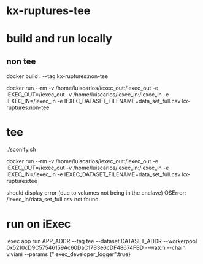 # kx-ruptures-tee

# build and run locally

## non tee

docker build . --tag kx-ruptures:non-tee

docker run --rm -v /home/luiscarlos/iexec_out:/iexec_out -e IEXEC_OUT=/iexec_out -v /home/luiscarlos/iexec_in:/iexec_in -e IEXEC_IN=/iexec_in -e IEXEC_DATASET_FILENAME=data_set_full.csv kx-ruptures:non-tee

# tee

./sconify.sh

docker run --rm -v /home/luiscarlos/iexec_out:/iexec_out -e IEXEC_OUT=/iexec_out -v /home/luiscarlos/iexec_in:/iexec_in -e IEXEC_IN=/iexec_in -e IEXEC_DATASET_FILENAME=data_set_full.csv kx-ruptures:tee

should display error (due to volumes not being in the enclave)
OSError: /iexec_in/data_set_full.csv not found.

# run on iExec

iexec app run APP_ADDR --tag tee --dataset DATASET_ADDR --workerpool 0x5210cD9C57546159Ac60DaC17B3e6cDF48674FBD --watch --chain viviani --params {\"iexec_developer_logger\":true}
